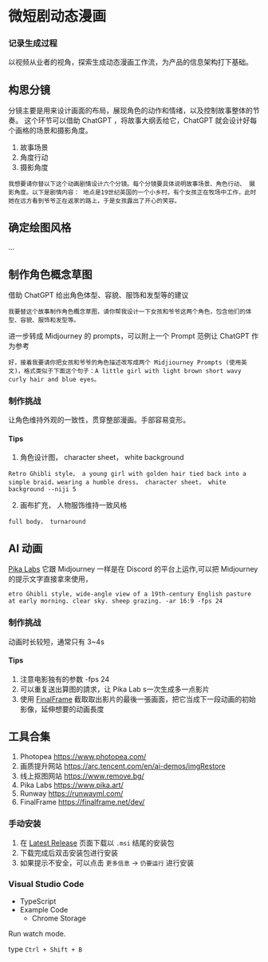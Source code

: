 # 微短剧动态漫画
### 记录生成过程
以视频从业者的视角，探索生成动态漫画工作流，为产品的信息架构打下基础。


## 构思分镜
分镜主要是用来设计画面的布局，展现角色的动作和情绪，以及控制故事整体的节奏。 这个环节可以借助 ChatGPT ，将故事大纲丢给它，ChatGPT 就会设计好每个画格的场景和摄影角度。
1. 故事场景
2. 角度行动
3. 摄影角度
```  
我想要请你替以下这个动画剧情设计六个分镜。每个分镜要具体说明故事场景、角色行动、 摄影角度。以下是剧情内容： 地点是19世纪英国的一个小乡村，有个女孩正在牧场中工作，此时她在远方看到爷爷正在返家的路上，于是女孩露出了开心的笑容。
```

## 确定绘图风格
...

## 制作角色概念草图
借助 ChatGPT 给出角色体型、容貌、服饰和发型等的建议
```
我要替这个故事制作角色概念草图，请你帮我设计一下女孩和爷爷这两个角色，包含他们的体型、容貌、服饰和发型等。
```
进一步转成 Midjourney 的 prompts，可以附上一个 Prompt 范例让 ChatGPT 作为参考
```
好，接着我要请你把女孩和爷爷的角色描述改写成两个 Midjiourney Prompts (使用英文)，格式类似于下面这个句子：A little girl with light brown short wavy curly hair and blue eyes。
```

### 制作挑战
让角色维持外观的一致性，贯穿整部漫画。手部容易变形。

#### Tips
1. 角色设计图， character sheet， white background
```
Retro Ghibli style， a young girl with golden hair tied back into a simple braid，wearing a humble dress， character sheet， white background --niji 5
```
2. 画布扩充， 人物服饰维持一致风格 
```
full body， turnaround
```

## AI 动画
[Pika Labs](https://www.pika.art/) 它跟 Midjourney 一样是在 Discord 的平台上运作,可以把 Midjourney 的提示文字直接拿來使用，

```
etro Ghibli style, wide-angle view of a 19th-century English pasture at early morning. clear sky. sheep grazing. -ar 16:9 -fps 24 
```
### 制作挑战
动画时长较短，通常只有 3~4s

#### Tips
1. 注意电影独有的参数 -fps 24
2. 可以重复送出算图的請求，让 Pika Lab s一次生成多一点影片
3. 使用 [FinalFrame](https://finalframe.net/dev/) 截取取出影片的最後一張画面，把它当成下一段动画的初始影像，延伸想要的动画長度



## 工具合集

1. Photopea  https://www.photopea.com/ 
2. 画质提升网站  https://arc.tencent.com/en/ai-demos/imgRestore
3. 线上抠图网站  https://www.remove.bg/
4. Pika Labs  https://www.pika.art/
5. Runway  https://runwayml.com/
6. FinalFrame  https://finalframe.net/dev/






### 手动安装

1. 在 [Latest Release](https://github.com/yetone/openai-translator/releases/latest) 页面下载以 `.msi` 结尾的安装包
2. 下载完成后双击安装包进行安装
3. 如果提示不安全，可以点击 `更多信息` -> `仍要运行` 进行安装

### Visual Studio Code
* TypeScript
* Example Code
    * Chrome Storage


Run watch mode.

type `Ctrl + Shift + B`
